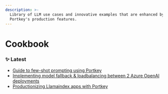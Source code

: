 ```yaml
---
description: >-
  Library of LLM use cases and innovative examples that are enhanced by
  Portkey's production features.
---
```


# Cookbook

### ✨ Latest

* [Guide to few-shot prompting using Portkey](few-shot-prompting.md)
* [Implementing model fallback & loadbalancing between 2 Azure OpenAI deployments](https://github.com/Portkey-AI/portkey-python-sdk/blob/main/examples/azure\_fallback\_loadbalance.ipynb)
* [Productionizing Llamaindex apps with Portkey](https://github.com/jerryjliu/llama\_index/blob/main/docs/examples/llm/portkey.ipynb)
